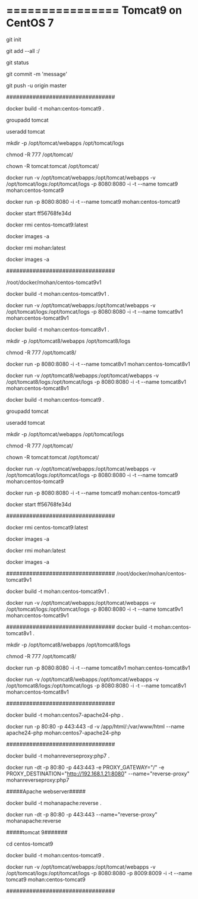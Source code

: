 ================
Tomcat9 on CentOS 7
==================


git init

git add --all :/

git status

git commit -m 'message'

git push -u origin master



#################################

docker build -t mohan:centos-tomcat9 .

groupadd tomcat

useradd tomcat 

mkdir -p /opt/tomcat/webapps  /opt/tomcat/logs

chmod -R 777 /opt/tomcat/

chown -R tomcat:tomcat /opt/tomcat/ 

docker run -v /opt/tomcat/webapps:/opt/tomcat/webapps -v /opt/tomcat/logs:/opt/tomcat/logs -p 8080:8080 -i -t --name tomcat9  mohan:centos-tomcat9

docker run -p 8080:8080 -i -t --name tomcat9  mohan:centos-tomcat9

docker start ff56768fe34d


docker rmi centos-tomcat9:latest

docker images -a

docker rmi mohan:latest

docker images -a

#################################

/root/docker/mohan/centos-tomcat9v1 

docker build -t mohan:centos-tomcat9v1 .  

docker run -v /opt/tomcat/webapps:/opt/tomcat/webapps -v /opt/tomcat/logs:/opt/tomcat/logs -p 8080:8080 -i -t --name tomcat9v1  mohan:centos-tomcat9v1


docker build -t mohan:centos-tomcat8v1 .

mkdir -p /opt/tomcat8/webapps  /opt/tomcat8/logs

chmod -R 777 /opt/tomcat8/

docker run  -p 8080:8080 -i -t --name tomcat8v1  mohan:centos-tomcat8v1

docker run -v /opt/tomcat8/webapps:/opt/tomcat/webapps -v /opt/tomcat8/logs:/opt/tomcat/logs -p 8080:8080 -i -t --name tomcat8v1  mohan:centos-tomcat8v1

docker build -t mohan:centos-tomcat9 .

groupadd tomcat

useradd tomcat 

mkdir -p /opt/tomcat/webapps  /opt/tomcat/logs

chmod -R 777 /opt/tomcat/

chown -R tomcat:tomcat /opt/tomcat/ 

docker run -v /opt/tomcat/webapps:/opt/tomcat/webapps -v /opt/tomcat/logs:/opt/tomcat/logs -p 8080:8080 -i -t --name tomcat9  mohan:centos-tomcat9

docker run -p 8080:8080 -i -t --name tomcat9  mohan:centos-tomcat9

docker start ff56768fe34d



#################################

docker rmi centos-tomcat9:latest

docker images -a

docker rmi mohan:latest

docker images -a


#################################
/root/docker/mohan/centos-tomcat9v1 

docker build -t mohan:centos-tomcat9v1 .  

docker run -v /opt/tomcat/webapps:/opt/tomcat/webapps -v /opt/tomcat/logs:/opt/tomcat/logs -p 8080:8080 -i -t --name tomcat9v1  mohan:centos-tomcat9v1



#################################
docker build -t mohan:centos-tomcat8v1 .

mkdir -p /opt/tomcat8/webapps  /opt/tomcat8/logs

chmod -R 777 /opt/tomcat8/


docker run  -p 8080:8080 -i -t --name tomcat8v1  mohan:centos-tomcat8v1

docker run -v /opt/tomcat8/webapps:/opt/tomcat/webapps -v /opt/tomcat8/logs:/opt/tomcat/logs -p 8080:8080 -i -t --name tomcat8v1  mohan:centos-tomcat8v1


#################################

docker build -t mohan:centos7-apache24-php .

docker run -p 80:80 -p 443:443 -d -v /app/html/:/var/www/html --name apache24-php  mohan:centos7-apache24-php 

#################################

docker build -t mohanreverseproxy:php7 .

docker run -dt -p 80:80 -p 443:443 -e PROXY_GATEWAY="/" -e PROXY_DESTINATION="http://192.168.1.21:8080" --name="reverse-proxy" mohanreverseproxy:php7



#####Apache webserver#####

docker build -t mohanapache:reverse .

docker run -dt -p 80:80 -p 443:443  --name="reverse-proxy" mohanapache:reverse


#####tomcat 9#######

cd centos-tomcat9

docker build -t mohan:centos-tomcat9 .

docker run -v /opt/tomcat/webapps:/opt/tomcat/webapps -v /opt/tomcat/logs:/opt/tomcat/logs -p 8080:8080  -p 8009:8009 -i -t --name tomcat9  mohan:centos-tomcat9


#################################
